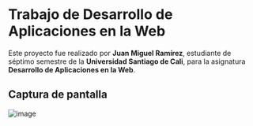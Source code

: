 # Trabajo de Desarrollo de Aplicaciones en la Web

Este proyecto fue realizado por **Juan Miguel Ramírez**, estudiante de séptimo semestre de la **Universidad Santiago de Cali**, para la asignatura **Desarrollo de Aplicaciones en la Web**.

## Captura de pantalla

![image](https://github.com/user-attachments/assets/85b4d275-01c3-4d13-a484-c9233cfd2cb4)


